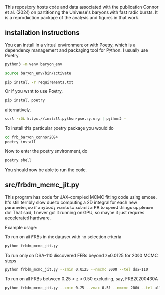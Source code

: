 This repository hosts code and data associated with the publication 
Connor et al. (2024) on partitioning the Universe's baryons with fast radio bursts. It is a reproduction package of the 
analysis and figures in that work. 

## installation instructions

You can install in a virtual environment or with Poetry, which is a dependency management and packaging tool for Python. I usually use Poetry.

```bash
python3 -m venv baryon_env

source baryon_env/bin/activate

pip install -r requirements.txt
```

Or if you want to use Poetry,

```bash
pip install poetry
```

alternatively, 

```bash
curl -sSL https://install.python-poetry.org | python3 -
```

To install this particular poetry package you would do 

```bash
cd frb_baryon_connor2024
poetry install
```

Now to enter the poetry environment, do

```bash
poetry shell
```

You should now be able to run the code.

## src/frbdm_mcmc_jit.py
This program has code for JAX-compiled MCMC fitting code using emcee. It's still terribly slow due to computing a 2D integral for each new parameter, so if anybody wants to submit a PR to speed things up please do! That said, I never got it running on GPU, so maybe it just requires accelerated hardware.

Example usage:

To run on all FRBs in the dataset with no selection criteria

```bash
python frbdm_mcmc_jit.py 
```

To run only on DSA-110 discovered FRBs beyond z=0.0125 for 2000 MCMC steps

```bash
python frbdm_mcmc_jit.py --zmin 0.0125 --nmcmc 2000 --tel dsa-110
```

To run on all FRBs between 0.25 < z < 0.50 excluding, say, FRB20200430A

```bash
python frbdm_mcmc_jit.py --zmin 0.25 --zmax 0.50 --nmcmc 2000 --tel all --exclude FRB20200430A
```
